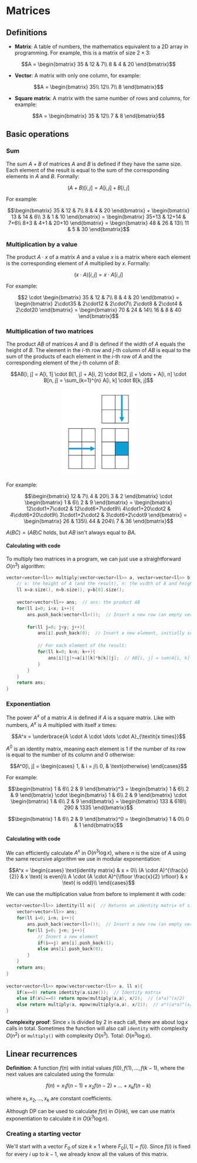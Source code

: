 # Matrices

## Definitions
- **Matrix**: A table of numbers, the mathematics equivalent to a 2D array in programming. For example, this is a matrix of size $2 \times 3$:
```math
A = \begin{bmatrix}
    35 & 12 & 7\\
    8 & 4 & 20
\end{bmatrix}
```
- **Vector**: A matrix with only one column, for example:
```math
A = \begin{bmatrix}
    35\\
    12\\
    7\\
    8
\end{bmatrix}
```
- **Square matrix**: A matrix with the same number of rows and columns, for example:
```math
A = \begin{bmatrix}
    35 & 12\\
    7 & 8
\end{bmatrix}
```

## Basic operations

### Sum
The sum $A + B$ of matrices $A$ and $B$ is defined if they have the same size. Each element of the result is equal to the sum of the corresponding elements in  $A$ and $B$. Formally:
```math
(A + B)[i, j] = A[i, j] + B[i, j]
```
For example:
```math
\begin{bmatrix}
    35 & 12 & 7\\
    8 & 4 & 20
\end{bmatrix}
+
\begin{bmatrix}
    13 & 14 & 6\\
    3 & 1 & 10
\end{bmatrix}
=
\begin{bmatrix}
    35+13 & 12+14 & 7+6\\
    8+3 & 4+1 & 20+10
\end{bmatrix}
=
\begin{bmatrix}
    48 & 26 & 13\\
    11 & 5 & 30
\end{bmatrix}
```

### Multiplication by a value
The product $A \cdot x$ of a matrix $A$ and a value $x$ is a matrix where each element is the corresponding element of $A$ multiplied by $x$. Formally:
```math
(x \cdot A)[i, j] = x \cdot A[i, j]
```
For example:
```math
2 \cdot
\begin{bmatrix}
    35 & 12 & 7\\
    8 & 4 & 20
\end{bmatrix}
=
\begin{bmatrix}
    2\cdot35 & 2\cdot12 & 2\cdot7\\
    2\cdot8 & 2\cdot4 & 2\cdot20
\end{bmatrix}
=
\begin{bmatrix}
    70 & 24 & 14\\
    16 & 8 & 40
\end{bmatrix}
```

### Multiplication of two matrices
The product $AB$ of matrices $A$ and $B$ is defined if the width of $A$ equals the height of $B$. The element in the $i$-th row and $j$-th column of $AB$ is equal to the sum of the products of each element in the $i$-th row of $A$ and the corresponding element of the $j$-th column of $B$:
```math
AB[i, j] = A[i, 1] \cdot B[1, j] + A[i, 2] \cdot B[2, j] + \dots + A[i, n] \cdot B[n, j] = \sum_{k=1}^{n} A[i, k] \cdot B[k, j]
```
<p align="center"><img src="https://github.com/mariza-cy/Competitive-Programming/blob/main/Others/Images/Matrix%20Multiplication.png" width="200"></p>

For example:
```math
\begin{bmatrix}
    12 & 7\\
    4 & 20\\
    3 & 2
\end{bmatrix}
\cdot
\begin{bmatrix}
    1 & 6\\
    2 & 9
\end{bmatrix}
=
\begin{bmatrix}
    12\cdot1+7\cdot2 & 12\cdot6+7\cdot9\\
    4\cdot1+20\cdot2 & 4\cdot6+20\cdot9\\
    3\cdot1+2\cdot2 & 3\cdot6+2\cdot9
\end{bmatrix}
=
\begin{bmatrix}
    26 & 135\\
    44 & 204\\
    7 & 36
\end{bmatrix}
```

$A(BC) = (AB)C$ holds, but $AB$ isn't always equal to $BA$.

#### Calculating with code
To multiply two matrices in a program, we can just use a straightforward $O(n^3)$ algorithm:
```cpp
vector<vector<ll>> multiply(vector<vector<ll>> a, vector<vector<ll>> b){  // a: matrix A, b: matrix B
    // x: the height of A (and the result), n: the width of A and height of B, y: the width of B (and the result)
    ll x=a.size(), n=b.size(), y=b[0].size();

    vector<vector<ll>> ans;  // ans: the product AB
    for(ll i=0; i<x; i++){
        ans.push_back(vector<ll>());  // Insert a new row (an empty vector) to the result

        for(ll j=0; j<y; j++){
            ans[i].push_back(0);  // Insert a new element, initially set to 0

            // For each element of the result:
            for(ll k=0; k<n; k++){
                ans[i][j]+=a[i][k]*b[k][j];  // AB[i, j] = sum(A[i, k] * B[k, j])
            }
        }
    }
    return ans;
}
```

### Exponentiation
The power $A^x$ of a matrix $A$ is defined if $A$ is a square matrix. Like with numbers, $A^x$ is $A$ multiplied with itself $x$ times:
```math
A^x = \underbrace{A \cdot A \cdot \dots \cdot A}_{\textit{x times}}
```
$A^0$ is an identity matrix, meaning each element is $1$ if the number of its row is equal to the number of its column and $0$ otherwise:
```math
A^0[i, j] = \begin{cases}
    1, & i = j\\
    0, & \text{otherwise}
\end{cases}
```
For example:
```math
\begin{bmatrix}
    1 & 6\\
    2 & 9
\end{bmatrix}^3
=
\begin{bmatrix}
    1 & 6\\
    2 & 9
\end{bmatrix}
\cdot
\begin{bmatrix}
    1 & 6\\
    2 & 9
\end{bmatrix}
\cdot
\begin{bmatrix}
    1 & 6\\
    2 & 9
\end{bmatrix}
=
\begin{bmatrix}
    133 & 618\\
    290 & 1335
\end{bmatrix}
```
```math
\begin{bmatrix}
    1 & 6\\
    2 & 9
\end{bmatrix}^0
=
\begin{bmatrix}
    1 & 0\\
    0 & 1
\end{bmatrix}
```

#### Calculating with code
We can efficiently calculate $A^x$ in $O(n^3 \log x)$, where $n$ is the size of $A$ using the same recursive algorithm we use in modular exponentiation:
```math
A^x = \begin{cases}
    \text{identity matrix} & x = 0\\
    (A \cdot A)^{\frac{x}{2}} & x \text{ is even}\\
    A \cdot (A \cdot A)^{\lfloor \frac{x}{2} \rfloor} & x \text{ is odd}\\
\end{cases}
```

We can use the multiplication value from before to implement it with code:
```cpp
vector<vector<ll>> identity(ll n){  // Returns an identity matrix of size n
    vector<vector<ll>> ans;
    for(ll i=0; i<n; i++){
        ans.push_back(vector<ll>());  // Insert a new row (an empty vector) to the result
        for(ll j=0; j<n; j++){
            // Insert a new element
            if(i==j) ans[i].push_back(1);
            else ans[i].push_back(0);
        }
    }
    return ans;
}

vector<vector<ll>> mpow(vector<vector<ll>> a, ll x){
    if(x==0) return identity(a.size());  // Identity matrix
    else if(x%2==0) return mpow(multiply(a,a), x/2);  // (a*a)^(x/2)
    else return multiply(a, mpow(multiply(a,a), x/2));  // a*((a*a)^(x/2))
}
```

**Complexity proof**: Since `x` is divided by 2 in each call, there are about $\log x$ calls in total. Sometimes the function will also call `identity` with complexity $O(n^2)$ or `multiply()` with complexity $O(n^3)$. Total: $O(n^3 \log x)$.

## Linear recurrences
**Definition**: A function $f(n)$ with initial values $f(0), f(1), \dots, f(k-1)$, where the next values are calculated using the formula:
```math
f(n) = x_1f(n-1) + x_2f(n-2) + \dots + x_kf(n-k)
```
where $x_1, x_2, \dots, x_k$ are constant coefficients.

Although DP can be used to calculate $f(n)$ in $O(nk)$, we can use matrix exponentiation to calculate it in $O(k^3 \log n)$.

### Creating a starting vector
We'll start with a vector $F_0$ of size $k \times 1$ where $F_0[i, 1] = f(i)$. Since $f(i)$ is fixed for every $i$ up to $k-1$, we already know all the values of this matrix.
